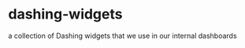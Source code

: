 dashing-widgets
===============

a collection of Dashing widgets that we use in our internal dashboards
